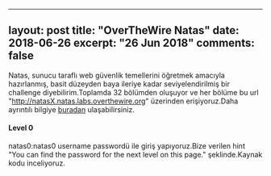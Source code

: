 
---
layout: post
title: "OverTheWire Natas"
date: 2018-06-26
excerpt: "26 Jun 2018"
comments: false
---

Natas, sunucu taraflı web güvenlik temellerini öğretmek amacıyla hazırlanmış, basit düzeyden baya ileriye kadar seviyelendirilmiş bir challenge diyebilirim.Toplamda 32 bölümden oluşuyor ve her bölüme bu url "http://natasX.natas.labs.overthewire.org" üzerinden erişiyoruz.Daha ayrıntılı bilgiye [buradan](http://overthewire.org/wargames/natas/) ulaşabilirsiniz.

#### Level 0
natas0:natas0 username passwordü ile giriş yapıyoruz.Bize verilen hint "You can find the password for the next level on this page." şeklinde.Kaynak kodu inceliyoruz.
<!--The password for natas1 is gtVrDuiDfck831PqWsLEZy5gyDz1clto -->
